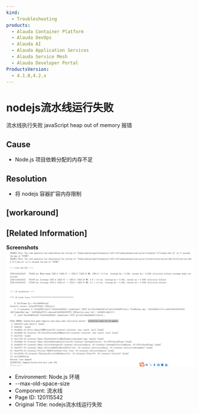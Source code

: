 ```yaml
---
kind:
  - Troubleshooting
products:
  - Alauda Container Platform
  - Alauda DevOps
  - Alauda AI
  - Alauda Application Services
  - Alauda Service Mesh
  - Alauda Developer Portal
ProductsVersion:
  - 4.1.0,4.2.x
---
```

<!-- A type of document that involves encountering a fault, diagnosing it, performing root cause analysis, and providing solutions. -->

# nodejs流水线运行失败

流水线执行失败 javaScript heap out of memory 报错

## Cause
- Node.js 项目依赖分配的内存不足

## Resolution
- 将 nodejs 容器扩容内存限制

## [workaround]

## [Related Information]
**Screenshots**
![image.png](assets/nodejsliu-shui-xian-yun-xing-shi-bai/image.png)
- Environment: Node.js 环境
- --max-old-space-size
- Component: 流水线
- Page ID: 120115542
- Original Title: nodejs流水线运行失败
